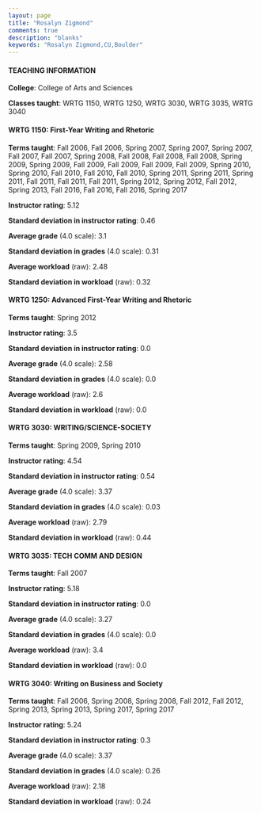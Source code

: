 ```yaml
---
layout: page
title: "Rosalyn Zigmond" 
comments: true
description: "blanks"
keywords: "Rosalyn Zigmond,CU,Boulder"
---
```

<head>
<script src="https://ajax.googleapis.com/ajax/libs/jquery/2.1.3/jquery.min.js"></script>
<script src="https://dl.dropboxusercontent.com/s/pc42nxpaw1ea4o9/highcharts.js?dl=0"></script>
<!-- <script src="../assets/js/highcharts.js"></script> -->
<style type="text/css">@font-face {
	font-family: "Bebas Neue";
	src: url(https://www.filehosting.org/file/details/544349/BebasNeue Regular.otf) format("opentype");
	}
	h1.Bebas { 
		font-family: "Bebas Neue", Verdana, Tahoma;
	}
</style>
</head>
	   
#### TEACHING INFORMATION

**College**: College of Arts and Sciences

**Classes taught**: WRTG 1150, WRTG 1250, WRTG 3030, WRTG 3035, WRTG 3040

#### WRTG 1150: First-Year Writing and Rhetoric

**Terms taught**: Fall 2006, Fall 2006, Spring 2007, Spring 2007, Spring 2007, Fall 2007, Fall 2007, Spring 2008, Fall 2008, Fall 2008, Fall 2008, Spring 2009, Spring 2009, Fall 2009, Fall 2009, Fall 2009, Fall 2009, Spring 2010, Spring 2010, Fall 2010, Fall 2010, Fall 2010, Spring 2011, Spring 2011, Spring 2011, Fall 2011, Fall 2011, Fall 2011, Spring 2012, Spring 2012, Fall 2012, Spring 2013, Fall 2016, Fall 2016, Fall 2016, Spring 2017

**Instructor rating**: 5.12

**Standard deviation in instructor rating**: 0.46

**Average grade** (4.0 scale): 3.1

**Standard deviation in grades** (4.0 scale): 0.31

**Average workload** (raw): 2.48

**Standard deviation in workload** (raw): 0.32

#### WRTG 1250: Advanced First-Year Writing and Rhetoric

**Terms taught**: Spring 2012

**Instructor rating**: 3.5

**Standard deviation in instructor rating**: 0.0

**Average grade** (4.0 scale): 2.58

**Standard deviation in grades** (4.0 scale): 0.0

**Average workload** (raw): 2.6

**Standard deviation in workload** (raw): 0.0

#### WRTG 3030: WRITING/SCIENCE-SOCIETY

**Terms taught**: Spring 2009, Spring 2010

**Instructor rating**: 4.54

**Standard deviation in instructor rating**: 0.54

**Average grade** (4.0 scale): 3.37

**Standard deviation in grades** (4.0 scale): 0.03

**Average workload** (raw): 2.79

**Standard deviation in workload** (raw): 0.44

#### WRTG 3035: TECH COMM AND DESIGN

**Terms taught**: Fall 2007

**Instructor rating**: 5.18

**Standard deviation in instructor rating**: 0.0

**Average grade** (4.0 scale): 3.27

**Standard deviation in grades** (4.0 scale): 0.0

**Average workload** (raw): 3.4

**Standard deviation in workload** (raw): 0.0

#### WRTG 3040: Writing on Business and Society

**Terms taught**: Fall 2006, Spring 2008, Spring 2008, Fall 2012, Fall 2012, Spring 2013, Spring 2013, Spring 2017, Spring 2017

**Instructor rating**: 5.24

**Standard deviation in instructor rating**: 0.3

**Average grade** (4.0 scale): 3.37

**Standard deviation in grades** (4.0 scale): 0.26

**Average workload** (raw): 2.18

**Standard deviation in workload** (raw): 0.24

